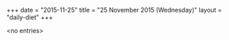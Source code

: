+++
date = "2015-11-25"
title = "25 November 2015 (Wednesday)"
layout = "daily-diet"
+++


\<no entries\>

